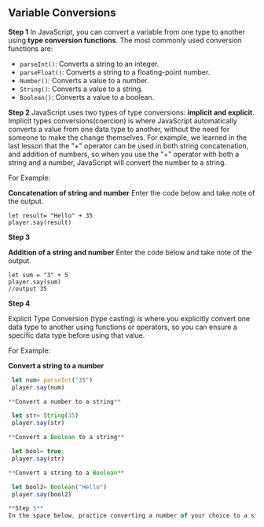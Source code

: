 ## Variable Conversions
 
 **Step 1** 
In JavaScript, you can convert a variable from one type to another using **type conversion functions**. The most commonly used conversion functions are: 
- `parseInt()`: Converts a string to an integer.
-   `parseFloat()`: Converts a string to a floating-point number.
-   `Number()`: Converts a value to a number.
-   `String()`: Converts a value to a string.
-   `Boolean()`: Converts a value to a boolean.

**Step 2**
JavaScript uses two types of type conversions: **implicit and explicit**. 
Implicit types conversions(coercion) is where JavaScript automatically converts a value from one data type to another, without the need for someone to make the change themselves. For example, we learned in the last lesson that the "+" operator can be used in both string concatenation, and addition of numbers, so when you use the "+" operator with both a string and a number, JavaScript will convert the number to a string. 

For Example:

**Concatenation of string and number**
Enter the code below and take note of the output. 

    let result= "Hello" + 35
    player.say(result)
  
 **Step 3**   
 
   **Addition of a string and number**
   Enter the code below and take note of the output. 
    
    let sum = "3" + 5
    player.say(sum)
    //output 35

**Step 4**

Explicit Type Conversion (type casting) is where you explicitly convert one data type to another using functions or operators, so you can ensure a specific data type before using that value.

For Example:

**Convert a string to a number**

   ```javascript 
    let num= parseInt("35")
    player.say(num)

**Convert a number to a string**

    let str= String(35)
    player.say(str)

**Convert a Boolean to a string**

    let bool= true;
    player.say(str)

**Convert a string to a Boolean**

    let bool2= Boolean("Hello")
    player.say(bool2)

**Step 5**
In the space below, practice converting a number of your choice to a string, and say the answer in the chat.